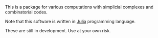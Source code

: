 
This is a package for various computations with simplicial complexes and combinatorial codes.


Note that this software is written in [Julia](http://julialang.org) programming language.

These are still in development. Use at your own risk. 

